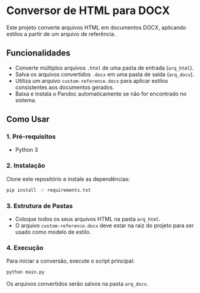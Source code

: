 # Conversor de HTML para DOCX

Este projeto converte arquivos HTML em documentos DOCX, aplicando estilos a partir de um arquivo de referência.

## Funcionalidades

- Converte múltiplos arquivos `.html` de uma pasta de entrada (`arq_html`).
- Salva os arquivos convertidos `.docx` em uma pasta de saída (`arq_docx`).
- Utiliza um arquivo `custom-reference.docx` para aplicar estilos consistentes aos documentos gerados.
- Baixa e instala o Pandoc automaticamente se não for encontrado no sistema.

## Como Usar

### 1. Pré-requisitos

- Python 3

### 2. Instalação

Clone este repositório e instale as dependências:

```bash
pip install -r requirements.txt
```

### 3. Estrutura de Pastas

- Coloque todos os seus arquivos HTML na pasta `arq_html`.
- O arquivo `custom-reference.docx` deve estar na raiz do projeto para ser usado como modelo de estilo.

### 4. Execução

Para iniciar a conversão, execute o script principal:

```bash
python main.py
```

Os arquivos convertidos serão salvos na pasta `arq_docx`.
